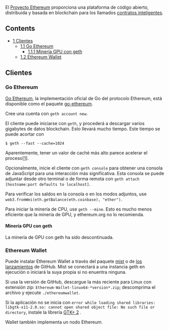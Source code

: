 El [Proyecto Ethereum](https://ethereum.org/) proporciona una plataforma de código abierto, distribuida y basada en blockchain para los llamados [contratos inteligentes](https://en.wikipedia.org/wiki/es:Contrato_inteligente "wikipedia:es:Contrato inteligente").

## Contents

*   [1 Clientes](#Clientes)
    *   [1.1 Go Ethereum](#Go_Ethereum)
        *   [1.1.1 Minería GPU con geth](#Miner.C3.ADa_GPU_con_geth)
    *   [1.2 Ethereum Wallet](#Ethereum_Wallet)

## Clientes

### Go Ethereum

[Go Ethereum](https://geth.ethereum.org/), la implementación oficial de Go del protocolo Ethereum, está disponible como el paquete [go-ethereum](https://www.archlinux.org/packages/?name=go-ethereum).

Cree una cuenta con `geth account new`.

El cliente puede iniciarse con `geth`, y procederá a descargar varios gigabytes de datos blockchain. Esto llevará mucho tiempo. Este tiempo se puede acortar con

```
$ geth --fast --cache=1024

```

Aparentemente, tener un valor de caché más alto parece acelerar el proceso[[1]](https://ethereum.stackexchange.com/questions/603/help-with-very-slow-mist-sync#3805).

Opcionalmente, inicie el cliente con `geth console` para obtener una consola de JavaScript para una interacción más significativa. Esta consola se puede adjuntar desde otro terminal o de forma remota con `geth attach [hostname:port defaults to localhost]`.

Para verificar los saldos en la consola o en los modos adjuntos, use `web3.fromWei(eth.getBalance(eth.coinbase), "ether")`.

Para iniciar la minería de CPU, use `geth --mine`. Esto es mucho menos eficiente que la minería de GPU, y ethereum.org no lo recomienda.

#### Minería GPU con geth

La minería de GPU con geth ha sido descontinuada.

### Ethereum Wallet

Puede instalar Ethereum Wallet a través del paquete [mist](https://aur.archlinux.org/packages/mist/) o de [los lanzamientos](https://github.com/ethereum/mist/releases) de GitHub. Mist se conectará a una instancia geth en ejecución o iniciará la suya propia si no enuentra ninguna.

Si usa la versión de GitHub, descargue la más reciente para Linux con extensión zip: `Ethereum-Wallet-linux64-*version*.zip`; descomprima el archivo y ejecute `./ethereumwallet`.

Si la aplicación no se inicia con `error while loading shared libraries: libgtk-x11-2.0.so: cannot open shared object file: No such file or directory`, instale la librería [GTK+ 2](/index.php/GTK%2B_(Espa%C3%B1ol) "GTK+ (Español)") .

Wallet también implementa un nodo Ethereum.